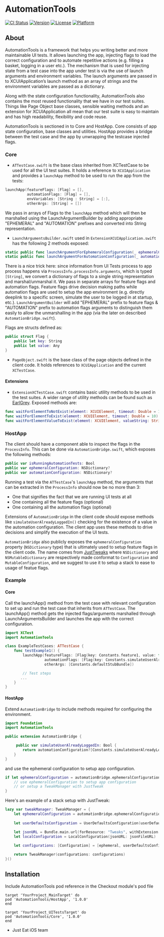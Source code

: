 # AutomationTools

[![CI Status](https://img.shields.io/travis/justeat/AutomationTools.svg?style=flat)](https://travis-ci.org/justeat/AutomationTools)
[![Version](https://img.shields.io/cocoapods/v/AutomationTools.svg?style=flat)](https://cocoapods.org/pods/AutomationTools)
[![License](https://img.shields.io/cocoapods/l/AutomationTools.svg?style=flat)](https://cocoapods.org/pods/AutomationTools)
[![Platform](https://img.shields.io/cocoapods/p/AutomationTools.svg?style=flat)](https://cocoapods.org/pods/AutomationTools)

## About
AutomationTools is a framework that helps you writing better and more maintainable UI tests. It allows launching the app, injecting flags to load the correct configuration and to automate repetitive actions (e.g. filling a basket, logging in a user etc.). The mechanism that is used for injecting state from a test case into the app under test is via the use of launch arguments and environment variables. The launch arguments are passed in to XCUIApplication’s launch method as an array of strings and the environment variables are passed as a dictionary. 

Along with the state configuration functionality, AutomationTools also contains the most reused functionality that we have in our test suites. Things like Page Object base classes, sensible waiting methods and an extension for XCUIApplication all mean that our test suite is easy to maintain and has high readability, flexibility and code reuse.

AutomationTools is sectioned in to Core and HostApp. Core consists of app state configuration, base classes and utilities. HostApp provides a bridge between the test case and the app by unwrapping the testcase injected flags.


### Core

- `ATTestCase.swift` is the base class inherited from XCTestCase to be used for all the UI test suites. It holds a reference to `XCUIApplication` and provides a `launchApp` method to be used to run the app from the tests:

```swift
launchApp(featureFlags: [Flag] = [], 
          automationFlags: [Flag] = [], 
          envVariables: [String : String] = [:],
          otherArgs: [String] = [])
```
We pass in arrays of Flags to the `launchApp` method which will then be marshalled using the LaunchArgumentBuilder by adding appropriate "EPHEMERAL" and "AUTOMATION" prefixes and converted into String representation.

- `LaunchArgumentsBuilder.swift` used in `ExtensionXCUIApplication.swift` has the following 2 methods exposed:

```swift
static public func launchArgumentForEphemeralConfiguration(_ ephemeralConfiguration: NSDictionary) -> String
static public func launchArgumentForAutomationConfiguration(_ automationConfiguration: NSDictionary) -> String
```

There is a nice trick here: since information from UI Tests process to app process happens via `ProcessInfo.processInfo.arguments`, which is typed `[String]`, we convert a dictionary of flags to a single string representation and marshal/unmarshal it. We pass in separate arrays for feature flags and automation flags.
Feature flags drive decision making paths while automation flags are used to setup the app environment (e.g. directly deeplink to a specific screen, simulate the user to be logged in at startup, etc.).  `LaunchArgumentBuilder` will add "EPHEMERAL" prefix to feature flags & "AUTOMATION" prefix to automation flags arguments to distinguish them easily to allow the unmarshalling in the app (via the later on described `AutomationBridge.swift`).

Flags are structs defined as:

```swift
public struct Flag {
    public let key: String
    public let value: Any
}
```

- `PageObject.swift` is the base class of the page objects defined in the client code. It holds references to `XCUIApplication` and the current `XCTestCase`.


#### Extensions

- `ExtensionXCTestCase.swift` contains basic utility methods to be used in the test suites. A wider range of utility methods can be found such as [EarlGrey](https://github.com/google/EarlGrey/blob/master/docs/cheatsheet/cheatsheet.png). Exposed methods are:

```swift
func waitForElementToNotExist(element: XCUIElement, timeout: Double = 10)
func waitForElementToExist(element: XCUIElement, timeout: Double = 10)
func waitForElementValueToExist(element: XCUIElement, valueString: String, timeout: Double = 10)
```

### HostApp

The client should have a component able to inspect the flags in the `ProcessInfo`. This can be done via `AutomationBridge.swift`, which exposes the following methods:

```swift
public var isRunningAutomationTests: Bool
public var ephemeralConfiguration: NSDictionary?
public var automationConfiguration: NSDictionary?
```

Running a test via the `ATTestCase`'s `launchApp` method, the arguments that can be extracted in the `ProcessInfo` should now be no more than 3:

- One that signifies the fact that we are running UI tests at all
- One containing all the feature flags (optional)
- One containing all the automation flags (optional)

Extensions of `AutomationBridge` in the client code should expose methods like `simulateUserAlreadyLoggedIn()` checking for the existence of a value in the automation configuration. The client app uses these methods to drive decisions and simplify the execution of the UI tests.

`AutomationBridge` also publicly exposes the `ephemeralConfiguration` property (`NSDictionary` type) that is ultimately used to setup feature flags in the client code. The name comes from [JustTweaks](https://github.com/justeat/JustTweak) where `NSDictionary` and `NSMutableDictionary` are respectively made conformat to `Configuration` and `MutableConfiguration`, and we suggest to use it to setup a stack to ease to usage of featue flags.


### Example

#### Core

Call the launchApp() method from the test case with relevant configuration to set up and run the test case that inherits from `ATTestCase`. The launchApp() method gets the injected flags/arguments marshalled through LaunchArgumentsBuilder and launches the app with the correct configuration.

```swift
import XCTest
import AutomationTools

class ExampleTestCases: ATTestCase {
    func testExample1() {
        launchApp(featureFlags: [Flag(key: Constants.feature1, value: false)],
                  automationFlags: [Flag(key: Constants.simulateUserAlreadyLoggedIn, value: true)],
                  otherArgs: [Constants.defaultStubBundle])

        // Test steps
       ...
    }
} 
```

#### HostApp

Extend `AutomationBridge` to include methods required for configuring the environment.

```swift
import Foundation
import AutomationTools

public extension AutomationBridge {

     public var simulateUserAlreadyLoggedIn: Bool {
        return automationConfiguration?[Constants.simulateUserAlreadyLoggedIn] as? Bool ?? false
    }
} 
```

and use the ephemeral configuration to setup app configuration.

```swift
if let ephemeralConfiguration = automationBridge.ephemeralConfiguration {
    // use ephemeralConfiguration to setup app configuration
    // or setup a TweakManager with JustTweak
}
```

Here's an example of a stack setup with JustTweak:

```swift
lazy var tweakManager: TweakManager = {
    let ephemeralConfiguration = automationBridge.ephemeralConfiguration
    
    let userDefaultsConfiguration = UserDefaultsConfiguration(userDefaults: UserDefaults.standard)

    let jsonURL = Bundle.main.url(forResource: "Tweaks", withExtension: "json")!
    let localConfiguration = LocalConfiguration(jsonURL: jsonFileURL)
    
    let configurations: [Configuration] = [ephemeral, userDefaultsConfiguration, localConfiguration].compactMap { $0 }

    return TweakManager(configurations: configurations)
}()
```

## Installation

Include AutomationTools pod reference in the Checkout module's pod file

```
target 'YourProject_MainTarget' do
pod 'AutomationTools/HostApp', '1.0.0'
end

target 'YourProject_UITestsTarget' do
pod 'AutomationTools/Core', '1.0.0'
end
```

- Just Eat iOS team
